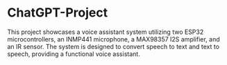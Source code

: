 # ChatGPT-Project
This project showcases a voice assistant system utilizing two ESP32 microcontrollers, an INMP441 microphone, a MAX98357 I2S amplifier, and an IR sensor. The system is designed to convert speech to text and text to speech, providing a functional voice assistant.
